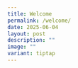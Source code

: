 ```yaml
---
title: Welcome
permalink: /welcome/
date: 2025-06-04
layout: post
description: ""
image: ""
variant: tiptap
---
```

